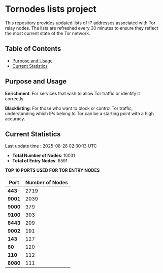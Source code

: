 # Tornodes lists project

This repository provides updated lists of IP addresses associated with Tor relay nodes. The lists are refreshed every 30 minutes to ensure they reflect the most current state of the Tor network.

## Table of Contents

- [Purpose and Usage](#purpose-and-usage)
- [Current Statistics](#current-statistics)


## Purpose and Usage

**Enrichment**: For services that wish to allow Tor traffic or identify it correctly.

**Blacklisting**: For those who want to block or control Tor traffic, understanding which IPs belong to Tor can be a starting point with a high accuracy.

## Current Statistics

Last update time : 2025-08-28 02:30:13 UTC

- **Total Number of Nodes**: 10031
- **Total of Entry Nodes**: 8591

**TOP 10 PORTS USED FOR TOR ENTRY NODES**

| **Port** | **Number of Nodes** |
|------|-----------------|
| **443**   | 2719  |
| **9001**   | 2039  |
| **9000**   | 379  |
| **9100**   | 303  |
| **8443**   | 209  |
| **9002**   | 191  |
| **143**   | 127  |
| **80**   | 120  |
| **110**   | 112  |
| **8080**   | 111  |

